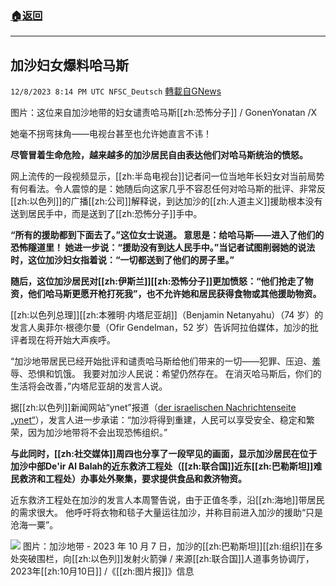 ###  [:house:返回](README.md)
---


## 加沙妇女爆料哈马斯
`12/8/2023 8:14 PM UTC NFSC_Deutsch` [轉載自GNews](https://gnews.org/articles/2087809)

图片：这位来自加沙地带的妇女谴责哈马斯[[zh:恐怖分子]]  / GonenYonatan /X

她毫不拐弯抹角——电视台甚至也允许她直言不讳！

**尽管冒着生命危险，越来越多的加沙居民自由表达他们对哈马斯统治的愤怒。**


网上流传的一段视频显示，[[zh:半岛电视台]]记者问一位当地年长妇女对当前局势有何看法。令人震惊的是：她随后向这家几乎不容忍任何对哈马斯的批评、非常反[[zh:以色列]]的广播[[zh:公司]]解释说，到达加沙的[[zh:人道主义]]援助根本没有送到居民手中，而是送到了[[zh:恐怖分子]]手中。


**“所有的援助都到下面去了。”这位女士说道。 意思是：给哈马斯——进入了他们的恐怖隧道里！ 她进一步说：“援助没有到达人民手中。”当记者试图削弱她的说法时，这位加沙妇女指着说：“一切都送到了他们的房子里。”**


**随后，这位加沙居民对[[zh:伊斯兰]][[zh:恐怖分子]]更加愤怒：“他们抢走了物资，他们哈马斯更愿开枪打死我”，也不允许她和居民获得食物或其他援助物资。**


[[zh:以色列总理]][[zh:本雅明·内塔尼亚胡]]（Benjamin Netanyahu）（74 岁）的发言人奥菲尔·根德尔曼（Ofir Gendelman，52 岁）告诉阿拉伯媒体，加沙的批评者现在将开始大声疾呼。

“加沙地带居民已经开始批评和谴责哈马斯给他们带来的一切——犯罪、压迫、羞辱、恐惧和饥饿。 我要对加沙人民说：希望仍然存在。 在消灭哈马斯后，你们的生活将会改善，”内塔尼亚胡的发言人说。

据[[zh:以色列]]新闻网站“ynet”报道（[der israelischen Nachrichtenseite „ynet“](https://www.ynetnews.com/article/b1vuhn1lt#autoplay)），发言人进一步承诺：“加沙将得到重建，人民可以享受安全、稳定和繁荣，因为加沙地带将不会出现恐怖组织。”


**与此同时，[[zh:社交媒体]]周四也分享了一段罕见的画面，显示加沙居民在位于加沙中部De'ir Al Balah的近东救济工程处（[[zh:联合国]]近东[[zh:巴勒斯坦]]难民救济和工程处）办事处外聚集，要求提供食品和救济物资。**


近东救济工程处在加沙的发言人本周警告说，由于正值冬季，沿[[zh:海地]]带居民的需求很大。 他呼吁将衣物和毯子大量运往加沙，并称目前进入加沙的援助“只是沧海一粟”。

![](https://i.imgur.com/NTGies1.gif)
图片：加沙地带 - 2023 年 10 月 7 日，加沙的[[zh:巴勒斯坦]][[zh:组织]]在多处突破围栏，向[[zh:以色列]]发射火箭弹 / 来源[[zh:联合国]]人道事务协调厅，2023年[[zh:10月10日]] /《[[zh:图片报]]》信息



